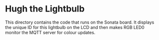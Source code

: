 Hugh the Lightbulb
==================

This directory contains the code that runs on the Sonata board.
It displays the unique ID for this lightbulb on the LCD and then makes RGB LED0 monitor the MQTT server for colour updates.
